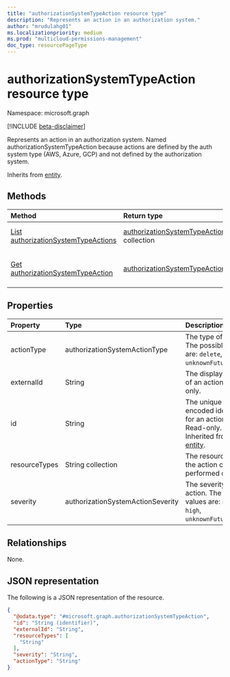 ```yaml
---
title: "authorizationSystemTypeAction resource type"
description: "Represents an action in an authorization system."
author: "mrudulahg01"
ms.localizationpriority: medium
ms.prod: "multicloud-permissions-management"
doc_type: resourcePageType
---
```


# authorizationSystemTypeAction resource type

Namespace: microsoft.graph

[!INCLUDE [beta-disclaimer](../../includes/beta-disclaimer.md)]

Represents an action in an authorization system. Named authorizationSystemTypeAction because actions are defined by the auth system type (AWS, Azure, GCP) and not defined by the authorization system.

Inherits from [entity](../resources/entity.md).

## Methods
|Method|Return type|Description|
|:---|:---|:---|
|[List authorizationSystemTypeActions](../api/authorizationsystemtypeservice-list-actions.md)|[authorizationSystemTypeAction](../resources/authorizationsystemtypeaction.md) collection|Get a list of the [authorizationSystemTypeAction](../resources/authorizationsystemtypeaction.md) objects and their properties.|
|[Get authorizationSystemTypeAction](../api/authorizationsystemtypeaction-get.md)|[authorizationSystemTypeAction](../resources/authorizationsystemtypeaction.md)|Read the properties and relationships of an [authorizationSystemTypeAction](../resources/authorizationsystemtypeaction.md) object.|

## Properties
|Property|Type|Description|
|:---|:---|:---|
|actionType|authorizationSystemActionType|The type of action. The possible values are: `delete`, `read`, `unknownFutureValue`.|
|externalId|String|The display name of an action. Read-only.|
|id|String|The unique encoded identifier for an action. Read-only. Inherited from [entity](../resources/entity.md).|
|resourceTypes|String collection|The resource types the action can be performed on.|
|severity|authorizationSystemActionSeverity|The severity of the action. The possible values are: `normal`, `high`, `unknownFutureValue`.|

## Relationships
None.

## JSON representation
The following is a JSON representation of the resource.
<!-- {
  "blockType": "resource",
  "keyProperty": "id",
  "@odata.type": "microsoft.graph.authorizationSystemTypeAction",
  "baseType": "microsoft.graph.entity",
  "openType": false
}
-->
``` json
{
  "@odata.type": "#microsoft.graph.authorizationSystemTypeAction",
  "id": "String (identifier)",
  "externalId": "String",
  "resourceTypes": [
    "String"
  ],
  "severity": "String",
  "actionType": "String"
}
```

